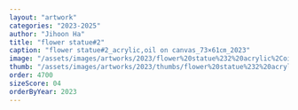 ```yaml
---
layout: "artwork"
categories: "2023-2025"
author: "Jihoon Ha"
title: "flower statue#2"
caption: "flower statue#2_acrylic,oil on canvas_73×61㎝_2023"
image: "/assets/images/artworks/2023/flower%20statue%232%20acrylic%2Coil%20on%20canvas%2073x61cm%202023.jpg"
thumb: "/assets/images/artworks/2023/thumbs/flower%20statue%232%20acrylic%2Coil%20on%20canvas%2073x61cm%202023.jpg"
order: 4700
sizeScore: 04
orderByYear: 2023
---
```

